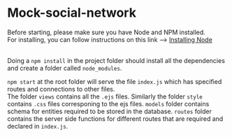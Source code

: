 # Mock-social-network

Before starting, please make sure you have Node and NPM installed. <br>
For installing, you can follow instructions on this link --> [Installing Node](https://nodejs.org/en/download/) <br><br>

Doing a ```npm install``` in the project folder should install all the dependencies and create a folder called ```node_modules```. <br>

```npm start``` at the root folder will serve the file ```index.js``` which has specified routes and connections to other files. <br>
The folder ```views``` contains all the ```.ejs``` files. Similarly the folder ```style``` contains ```.css``` files corresponing to the ejs files. ```models``` folder contains schema for entities required to be stored in the database. ```routes``` folder contains the server side functions for different routes that are required and declared in ```index.js```.
